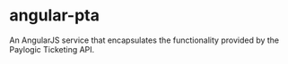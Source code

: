 angular-pta
===========

An AngularJS service that encapsulates the functionality provided by the Paylogic Ticketing API.

